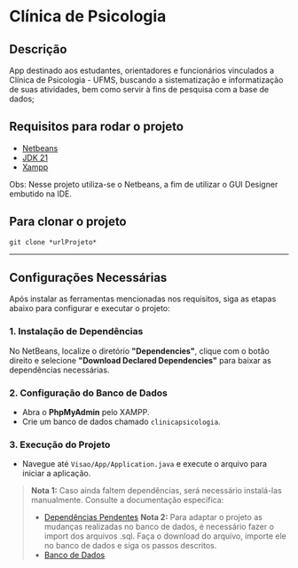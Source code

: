 # Clínica de Psicologia

## Descrição
App destinado aos estudantes, orientadores e funcionários vinculados a Clínica de Psicologia - UFMS, buscando a sistematização e informatização de suas atividades, bem como servir à fins de pesquisa com a base de dados;


## Requisitos para rodar o projeto

- [Netbeans](https://netbeans.apache.org/front/main/download/) 
- [JDK 21](https://www.oracle.com/br/java/technologies/downloads/#java21)
- [Xampp](https://www.apachefriends.org/pt_br/download.html)

Obs: Nesse projeto utiliza-se o Netbeans, a fim de utilizar o GUI Designer embutido na IDE. 

## Para clonar o projeto

```
git clone *urlProjeto*
```
---

## Configurações Necessárias

Após instalar as ferramentas mencionadas nos requisitos, siga as etapas abaixo para configurar e executar o projeto:

### 1. Instalação de Dependências  
No NetBeans, localize o diretório **"Dependencies"**, clique com o botão direito e selecione **"Download Declared Dependencies"** para baixar as dependências necessárias.

### 2. Configuração do Banco de Dados  
- Abra o **PhpMyAdmin** pelo XAMPP.
- Crie um banco de dados chamado `clinicapsicologia`.

### 3. Execução do Projeto  
- Navegue até `Visao/App/Application.java` e execute o arquivo para iniciar a aplicação.

> **Nota 1:** Caso ainda faltem dependências, será necessário instalá-las manualmente. Consulte a documentação específica:
> - [Dependências Pendentes](https://drive.google.com/file/d/1U7cPg0x4xEaJHpZVIrMyFvKPd0E6cQMY/view?usp=drive_link)
> **Nota 2:** Para adaptar o projeto as mudanças realizadas no banco de dados, é necessário fazer o import dos arquivos .sql. Faça o download do arquivo, importe ele no banco de dados e siga os passos descritos.
> - [Banco de Dados](https://drive.google.com/file/d/1U7cPg0x4xEaJHpZVIrMyFvKPd0E6cQMY/view?usp=drive_link)

